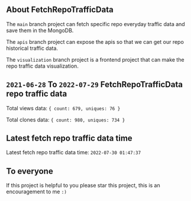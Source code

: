 ## About FetchRepoTrafficData

The `main` branch project can fetch specific repo everyday traffic data and save them in the MongoDB.

The `apis` branch project can expose the apis so that we can get our repo historical traffic data.

The `visualization` branch project is a frontend project that can make the repo traffic data visualization.

## `2021-06-28` To `2022-07-29` FetchRepoTrafficData repo traffic data

Total views data: `{ count: 679, uniques: 76 }`

Total clones data: `{ count: 980, uniques: 734 }`

## Latest fetch repo traffic data time

Latest fetch repo traffic data time: `2022-07-30 01:47:37`

## To everyone

If this project is helpful to you please star this project, this is an encouragement to me `:)`



